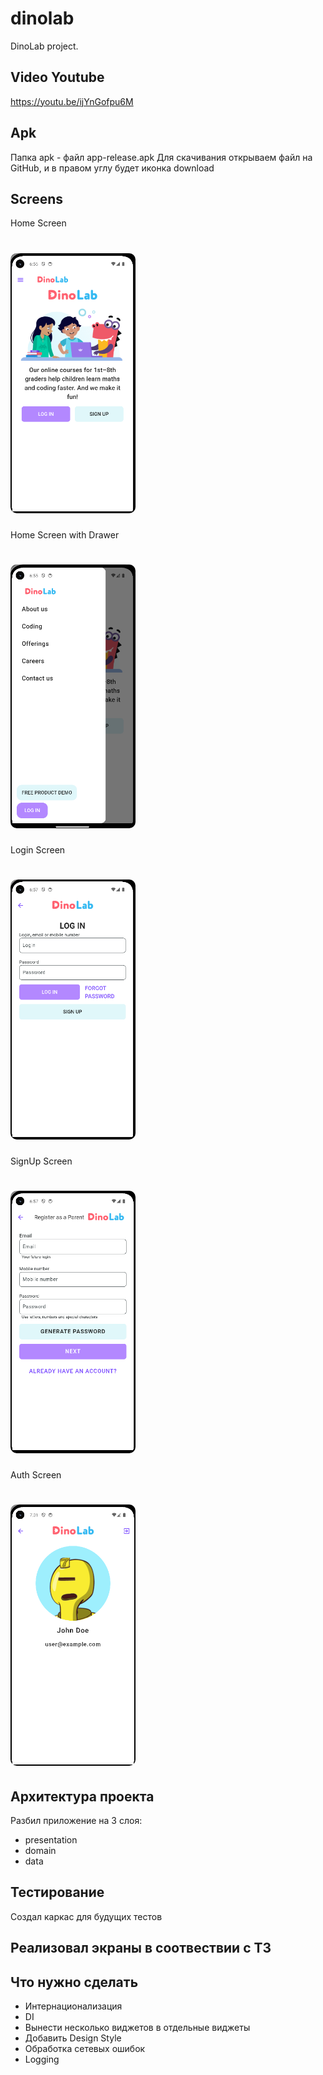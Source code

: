 # dinolab

DinoLab project.

## Video Youtube
https://youtu.be/ijYnGofpu6M

## Apk
Папка apk - файл app-release.apk
Для скачивания открываем файл на GitHub, и в правом углу будет иконка download

## Screens
Home Screen
<h1>
  <img src="https://github.com/hunter350/dinolab/blob/master/screenshots/home.PNG" alt="Image" width="200" style="border-radius: 10px;"> </img>
</h1>

Home Screen with Drawer
<h1>
  <img src="https://github.com/hunter350/dinolab/blob/master/screenshots/home_drawer.PNG" alt="Image" width="200" style="border-radius: 10px;"> </img>
</h1>

Login Screen
<h1>
  <img src="https://github.com/hunter350/dinolab/blob/master/screenshots/login.PNG" alt="Image" width="200" style="border-radius: 10px;"> </img>
</h1>

SignUp Screen
<h1>
  <img src="https://github.com/hunter350/dinolab/blob/master/screenshots/sign_up.PNG" alt="Image" width="200" style="border-radius: 10px;"> </img>
</h1>

Auth Screen
<h1>
  <img src="https://github.com/hunter350/dinolab/blob/master/screenshots/avatar.PNG" alt="Image" width="200" style="border-radius: 10px;"> </img>
</h1>

## Архитектура проекта
Разбил приложение на 3 слоя:
- presentation
- domain
- data

## Тестирование
Создал каркас для будущих тестов

## Реализовал экраны в соотвествии с ТЗ

## Что нужно сделать
- Интернационализация
- DI
- Вынести несколько виджетов в отдельные виджеты
- Добавить Design Style
- Обработка сетевых ошибок
- Logging



